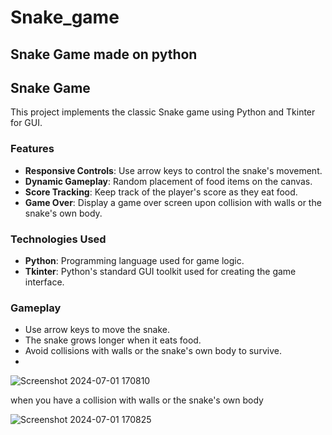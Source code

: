 # Snake_game
Snake Game made on python
---

## Snake Game

This project implements the classic Snake game using Python and Tkinter for GUI.

### Features

- **Responsive Controls**: Use arrow keys to control the snake's movement.
- **Dynamic Gameplay**: Random placement of food items on the canvas.
- **Score Tracking**: Keep track of the player's score as they eat food.
- **Game Over**: Display a game over screen upon collision with walls or the snake's own body.

### Technologies Used

- **Python**: Programming language used for game logic.
- **Tkinter**: Python's standard GUI toolkit used for creating the game interface.

### Gameplay

- Use arrow keys to move the snake.
- The snake grows longer when it eats food.
- Avoid collisions with walls or the snake's own body to survive.
- 
![Screenshot 2024-07-01 170810](https://github.com/lRennan/Snake_game/assets/94014673/0d99d671-95cb-4cf1-b731-efaf714f474a)

when you have a collision with walls or the snake's own body 

![Screenshot 2024-07-01 170825](https://github.com/lRennan/Snake_game/assets/94014673/a324f4eb-6f87-429a-bb9b-e867afed4e2f)

